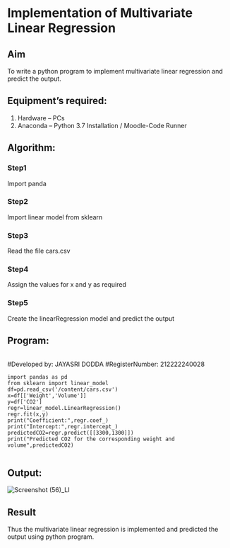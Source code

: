 # Implementation of Multivariate Linear Regression
## Aim
To write a python program to implement multivariate linear regression and predict the output.
## Equipment’s required:
1.	Hardware – PCs
2.	Anaconda – Python 3.7 Installation / Moodle-Code Runner
## Algorithm:
### Step1
Import panda
### Step2
Import linear model from sklearn
### Step3
Read the file cars.csv
### Step4
Assign the values for x and y as required
### Step5
Create the linearRegression model and predict the output
## Program:
```
```
#Developed by: JAYASRI DODDA
#RegisterNumber: 212222240028
```
import pandas as pd
from sklearn import linear_model
df=pd.read_csv('/content/cars.csv')
x=df[['Weight','Volume']]
y=df['CO2']
regr=linear_model.LinearRegression()
regr.fit(x,y)
print("Coefficient:",regr.coef_)
print("Intercept:",regr.intercept_)
predictedCO2=regr.predict([[3300,1300]])
print("Predicted CO2 for the corresponding weight and volume",predictedCO2)


```
## Output:
![Screenshot (56)_LI](https://github.com/jayasridodda/Multivariate-Linear-Regression/assets/123259278/ec6d5773-17fa-47f7-8183-8d894a5bf7f0)



## Result
Thus the multivariate linear regression is implemented and predicted the output using python program.
